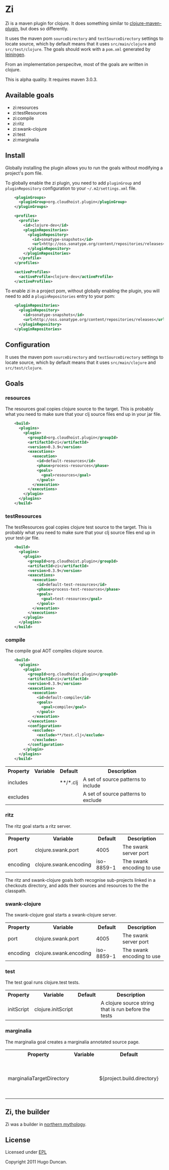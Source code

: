 # Zi

Zi is a maven plugin for clojure. It does something similar to
[clojure-maven-plugin](http://github.com/talios/clojure-maven-plugin), but does
so differently.

It uses the maven pom `sourceDirectory` and `testSourceDirectory` settings to
locate source, which by default means that it uses `src/main/clojure` and
`src/test/clojure`. The goals should work with a `pom.xml` generated by
[leiningen](https://github.com/technomancy/leiningen).

From an implementation perspecitve, most of the goals are written in clojure.

This is alpha quality. It requires maven 3.0.3.

## Available goals

 * zi:resources
 * zi:testResources
 * zi:compile
 * zi:ritz
 * zi:swank-clojure
 * zi:test
 * zi:marginalia

## Install

Globally installing the plugin allows you to run the goals without modifying
a project's pom file.

To globally enable the zi plugin, you need to add `pluginGroup` and
`pluginRepository` configuration to your `~/.m2/settings.xml` file.

```xml
    <pluginGroups>
      <pluginGroup>org.cloudhoist.plugin</pluginGroup>
    </pluginGroups>
```

```xml
    <profiles>
      <profile>
        <id>clojure-dev</id>
        <pluginRepositories>
          <pluginRepository>
            <id>sonatype-snapshots</id>
            <url>http://oss.sonatype.org/content/repositories/releases</url>
          </pluginRepository>
        </pluginRepositories>
      </profile>
    </profiles>

    <activeProfiles>
      <activeProfile>clojure-dev</activeProfile>
    </activeProfiles>
```

To enable zi in a project pom, without globally enabling the plugin, you will
need to add a `pluginRepositories` entry to your pom:

```xml
    <pluginRepositories>
      <pluginRepository>
        <id>sonatype-snapshots</id>
        <url>http://oss.sonatype.org/content/repositories/releases</url>
      </pluginRepository>
    </pluginRepositories>
```

## Configuration

It uses the maven pom `sourceDirectory` and `testSourceDirectory` settings to
locate source, which by default means that it uses `src/main/clojure` and
`src/test/clojure`.

## Goals

### resources

The resources goal copies clojure source to the target. This is probably what
you need to make sure that your clj source files end up in your jar file.

```xml
    <build>
      <plugins>
        <plugin>
          <groupId>org.cloudhoist.plugin</groupId>
          <artifactId>zi</artifactId>
          <version>0.3.9</version>
          <executions>
            <execution>
              <id>default-resources</id>
              <phase>process-resources</phase>
              <goals>
                <goal>resources</goal>
              </goals>
            </execution>
          </executions>
        </plugin>
      </plugins>
    </build>
```

### testResources

The testResources goal copies clojure test source to the target. This is
probably what you need to make sure that your clj source files end up in your
test-jar file.

```xml
    <build>
      <plugins>
        <plugin>
          <groupId>org.cloudhoist.plugin</groupId>
          <artifactId>zi</artifactId>
          <version>0.3.9</version>
          <executions>
            <execution>
              <id>default-test-resources</id>
              <phase>process-test-resources</phase>
              <goals>
                <goal>test-resources</goal>
              </goals>
            </execution>
          </executions>
        </plugin>
      </plugins>
    </build>
```

### compile

The compile goal AOT compiles clojure source.

```xml
    <build>
      <plugins>
        <plugin>
          <groupId>org.cloudhoist.plugin</groupId>
          <artifactId>zi</artifactId>
          <version>0.3.9</version>
          <executions>
            <execution>
              <id>default-compile</id>
              <goals>
                <goal>compile</goal>
              </goals>
            </execution>
          </executions>
          <configuration>
            <excludes>
              <exclude>**/test.clj</exclude>
            </excludes>
          </configuration>
        </plugin>
      </plugins>
    </build>
```

<table>
  <tr>
    <th>Property</th>
    <th>Variable</th>
    <th>Default</th>
    <th>Description</th>
  </tr>
  <tr>
    <td>includes</td>
    <td>
    <td>**/*.clj</td>
    <td>A set of source patterns to include</td>
  </tr>
  <tr>
    <td>excludes</td>
    <td>
    <td></td>
    <td>A set of source patterns to exclude</td>
  </tr>
</table>

### ritz

The ritz goal starts a ritz server.

<table>
  <tr>
    <th>Property</th>
    <th>Variable</th>
    <th>Default</th>
    <th>Description</th>
  </tr>
  <tr>
    <td>port</td>
    <td>clojure.swank.port</td>
    <td>4005</td>
    <td>The swank server port</td>
  </tr>
  <tr>
    <td>encoding</td>
    <td>clojure.swank.encoding</td>
    <td>iso-8859-1</td>
    <td>The swank encoding to use</td>
  </tr>
</table>

The ritz and swank-clojure goals both recognise sub-projects linked in a
checkouts directory, and adds their sources and resources to the the
classpath.

### swank-clojure

The swank-clojure goal starts a swank-clojure server.

<table>
  <tr>
    <th>Property</th>
    <th>Variable</th>
    <th>Default</th>
    <th>Description</th>
  </tr>
  <tr>
    <td>port</td>
    <td>clojure.swank.port</td>
    <td>4005</td>
    <td>The swank server port</td>
  </tr>
  <tr>
    <td>encoding</td>
    <td>clojure.swank.encoding</td>
    <td>iso-8859-1</td>
    <td>The swank encoding to use</td>
  </tr>
</table>

### test

The test goal runs clojure.test tests.

<table>
  <tr>
    <th>Property</th>
    <th>Variable</th>
    <th>Default</th>
    <th>Description</th>
  </tr>
  <tr>
    <td>initScript</td>
    <td>clojure.initScript</td>
    <td></td>
    <td>A clojure source string that is run before the tests</td>
  </tr>
</table>

### marginalia

The marginalia goal creates a marginalia annotated source page.

<table>
  <tr>
    <th>Property</th>
    <th>Variable</th>
    <th>Default</th>
    <th>Description</th>
  </tr>
  <tr>
    <td>marginaliaTargetDirectory</td>
    <td></td>
    <td>${project.build.directory}</td>
    <td>The directory where marginali should write uberdoc.html</td>
  </tr>
</table>

## Zi, the builder

Zi was a builder in [northern mythology](http://www.pitt.edu/~dash/mbuilder.html#eckwadt).

## License

Licensed under [EPL](http://www.eclipse.org/legal/epl-v10.html)

Copyright 2011 Hugo Duncan.
